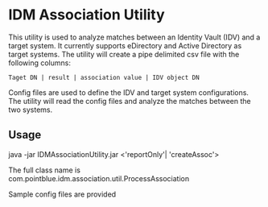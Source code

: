 # IDM Association Utility

This utility is used to analyze matches between an Identity Vault (IDV) and a target system. It currently supports
eDirectory and Active Directory as target systems. The utility will create a pipe delimited
csv file with the following columns:
```
Taget DN | result | association value | IDV object DN 
```

Config files are used to define the IDV and target system configurations. The utility will read the config files and
analyze the matches between the two systems.

## Usage
java -jar IDMAssociationUtility.jar <config file> <'reportOnly'| 'createAssoc'>

The full class name is com.pointblue.idm.association.util.ProcessAssociation

Sample config files are provided